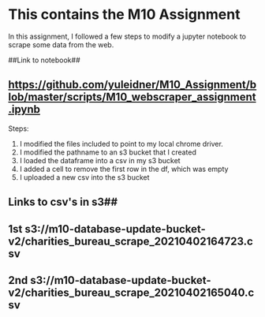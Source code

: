 # This contains the M10 Assignment 

In this assignment, I followed a few steps to modify a jupyter notebook to scrape some data from the web.

##Link to notebook##
## https://github.com/yuleidner/M10_Assignment/blob/master/scripts/M10_webscraper_assignment.ipynb

Steps:
1) I modified the files included to point to my local chrome driver.
2) I modified the pathname to an s3 bucket that I created
3) I loaded the dataframe into a csv in my s3 bucket
4) I added a cell to remove the first row in the df, which was empty
5) I uploaded a new csv into the s3 bucket


## Links to csv's in s3##
## 1st s3://m10-database-update-bucket-v2/charities_bureau_scrape_20210402164723.csv
## 2nd s3://m10-database-update-bucket-v2/charities_bureau_scrape_20210402165040.csv